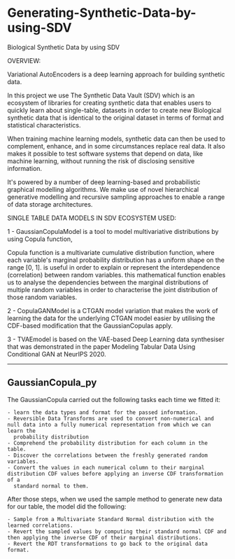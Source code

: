 # Generating-Synthetic-Data-by-using-SDV
Biological Synthetic Data by using SDV

OVERVIEW:

Variational AutoEncoders is a deep learning approach for building synthetic data.

In this project we use The Synthetic Data Vault (SDV) which is an ecosystem of libraries for creating synthetic data that enables users to quickly learn about single-table, datasets in order to create new Biological synthetic data that is identical to the original dataset in terms of format and statistical characteristics.

When training machine learning models, synthetic data can then be used to complement, enhance, and in some circumstances replace real data. It also makes it possible to test software systems that depend on data, like machine learning, without running the risk of disclosing sensitive information.

It's powered by a number of deep learning-based and probabilistic graphical modelling algorithms. We make use of novel hierarchical generative modelling and recursive sampling approaches to enable a range of data storage architectures.

SINGLE TABLE DATA MODELS IN SDV ECOSYSTEM USED:

1 - GaussianCopulaModel 
is a tool to model multivariative distributions by using Copula function, 

Copula function is a multivariate cumulative distribution function, where each variable's marginal probability distribution has a uniform shape on the range [0, 1]. is useful in order to explain or represent the interdependence (correlation) between random variables.
this mathematical function enables us to analyse the dependencies between the marginal distributions of multiple random variables in order to characterise the joint distribution of those random variables.


2 - CopulaGANModel 
is a CTGAN model variation that makes the work of learning the data for the underlying CTGAN model easier by utilising the CDF-based modification that the GaussianCopulas apply.


3 - TVAEmodel
is based on the VAE-based Deep Learning data synthesiser that was demonstrated in the paper Modeling Tabular Data Using Conditional GAN at NeurIPS 2020.

---------------
GaussianCopula_py
---------------
The GaussianCopula carried out the following tasks each time we fitted it:

    - learn the data types and format for the passed information.
    - Reversible Data Transforms are used to convert non-numerical and null data into a fully numerical representation from which we can learn the
      probability distribution
    - Comprehend the probability distribution for each column in the table.
    - Discover the correlations between the freshly generated random variables.
    - Convert the values in each numerical column to their marginal distribution CDF values before applying an inverse CDF transformation of a
      standard normal to them.
     
After those steps, when we used the sample method to generate new data for our table, the model did the following:

    - Sample from a Multivariate Standard Normal distribution with the learned correlations.
    - Revert the sampled values by computing their standard normal CDF and then applying the inverse CDF of their marginal distributions.
    - Revert the RDT transformations to go back to the original data format.
    
